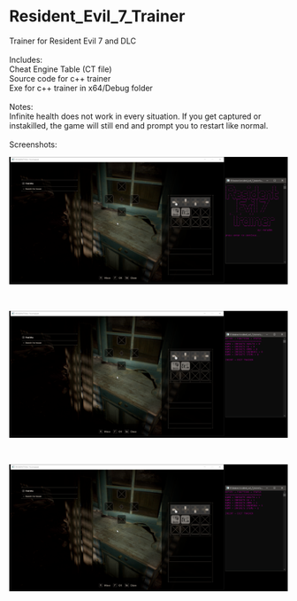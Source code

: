 # Resident_Evil_7_Trainer
Trainer for Resident Evil 7 and DLC
<br>
<br>
Includes:
<br>
Cheat Engine Table (CT file)
<br>
Source code for c++ trainer
<br>
Exe for c++ trainer in x64/Debug folder
<br>
<br>
Notes:
<br>
Infinite health does not work in every situation.  If you get captured or instakilled, 
the game will still end and prompt you to restart like normal.
<br>
<br>
Screenshots:
<br>
<p align="center">
  <img src="./screenshots/1.PNG" />
</p>
<br>
<p align="center">
  <img src="./screenshots/2.PNG" />
</p>
<br>
<p align="center">
  <img src="./screenshots/3.PNG" />
</p>